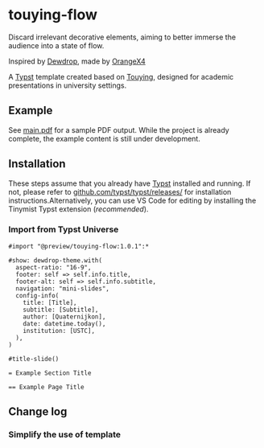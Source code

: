 # touying-flow

Discard irrelevant decorative elements, aiming to better immerse the audience into a state of flow.

Inspired by [Dewdrop](https://github.com/touying-typ/touying.git), made by [OrangeX4](https://github.com/OrangeX4)

A [Typst](https://github.com/typst/typst) template created based on [Touying](https://github.com/touying-typ/touying), designed for academic presentations in university settings.

## Example

See [main.pdf](main.pdf) for a sample PDF output. While the project is already complete, the example content is still under development.

## Installation

These steps assume that you already have [Typst](https://typst.app/) installed and running. If not, please refer to [github.com/typst/typst/releases/](https://github.com/typst/typst/releases/) for installation instructions.Alternatively, you can use VS Code for editing by installing the Tinymist Typst extension (*recommended*).

### Import from Typst Universe

```typst
#import "@preview/touying-flow:1.0.1":*

#show: dewdrop-theme.with(
  aspect-ratio: "16-9",
  footer: self => self.info.title,
  footer-alt: self => self.info.subtitle,
  navigation: "mini-slides",
  config-info(
    title: [Title],
    subtitle: [Subtitle],
    author: [Quaternijkon],
    date: datetime.today(),
    institution: [USTC],
  ),
)

#title-slide()

= Example Section Title

== Example Page Title
```

## Change log

### Simplify the use of template

